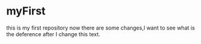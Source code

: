 # myFirst
this is my first repository
now there are some changes,I want to 
see what is the deference after I change this text.
